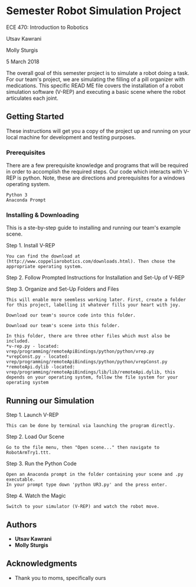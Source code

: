 # Semester Robot Simulation Project
ECE 470: Introduction to Robotics

Utsav Kawrani

Molly Sturgis

5 March 2018

The overall goal of this semester project is to simulate a robot doing a task. For our team's project, we are simulating the filling of a pill organizer with medications. This specific READ ME file covers the installation of a robot simulation software (V-REP) and executing a basic scene where the robot articulates each joint.

## Getting Started

These instructions will get you a copy of the project up and running on your local machine for development and testing purposes.

### Prerequisites

There are a few prerequisite knowledge and programs that will be required in order to accomplish the required steps. Our code which interacts with V-REP is python. Note, these are directions and prerequisites for a windows operating system. 

```
Python 3
Anaconda Prompt
```

### Installing & Downloading

This is a ste-by-step guide to installing and running our team's example scene. 

Step 1. Install V-REP

```
You can find the download at (http://www.coppeliarobotics.com/downloads.html). Then chose the appropriate operating system.
```

Step 2. Follow Prompted Instructions for Installation and Set-Up of V-REP

Step 3. Organize and Set-Up Folders and Files
```
This will enable more seemless working later. First, create a folder for this project, labelling it whatever fills your heart with joy. 

Download our team's source code into this folder. 

Download our team's scene into this folder.

In this folder, there are three other files which must also be included. 
*v-rep.py - located: vrep/programming/remoteApiBindings/python/python/vrep.py
*vrepConst.py - located: vrep/programming/remoteApiBindings/python/python/vrepConst.py
*remoteApi.dylib -located: vrep/programming/remoteApiBindings/lib/lib/remoteApi.dylib, this depends on your operating system, follow the file system for your operating system
```


## Running our Simulation

Step 1. Launch V-REP
```
This can be done by terminal via launching the program directly.
```

Step 2. Load Our Scene
```
Go to the file menu, then "Open scene..." then navigate to RobotArmTry1.ttt. 
```
Step 3. Run the Python Code
```
Open an Anaconda prompt in the folder containing your scene and .py executable. 
In your prompt type down 'python UR3.py' and the press enter.

```
Step 4. Watch the Magic

```
Switch to your simulator (V-REP) and watch the robot move.
```
## Authors

* **Utsav Kawrani** 
* **Molly Sturgis**


## Acknowledgments

* Thank you to moms, specifically ours

